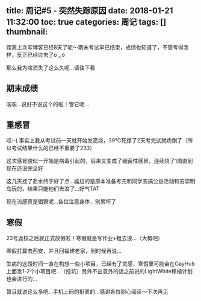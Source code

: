 title: 周记#5 - 突然失踪原因
date: 2018-01-21 11:32:00
toc: true
categories: 周记
tags: []
thumbnail: 
---
距离上次写博客已经8天了呢～期末考试早已结束，成绩也知道了，不管考得怎样，反正已经过去了òᆺó

那么我为啥消失了这么久呢...请往下看


<!--more-->


## 期末成绩 ##

咳咳...说好不说这个的啦！管它呢...

## 重感冒 ##

哎:-( 事实上我从考试前一天就开始发高烧，39℃死撑了2天考完试就病倒了（所以考试结果什么的已经不重要了233）

这次感冒貌似一开始是病毒引起的，后来又变成了细菌性感冒，连续烧了1周直到现在还没完全好

这几天挂了盐水终于好了点...尴尬的是原本准备考完和同学去搞公益活动和去崇明岛玩的，结果只能他们去浪了...好气TAT

现在流感真是猖獗呢...各位注意身体，别累坏了

## 寒假 ##

23号返校之后就正式放假啦！寒假就是写作业+粗去浪...（大概吧）

寒假打算去西安，并且回福建老家，到时候再说...

生病的这段时间一直在构想一些小项目，已经有了灵感，寒假里可能会在GayHub上面发1-2个小项目吧...（挖坑）另外不出意外的话之前说的LightWhite移植计划也会进行的...

暂且就说这么多吧...手机上码的挺累的...感谢各位耐心阅读～下次再见
